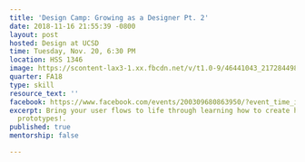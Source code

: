 ```yaml
---
title: 'Design Camp: Growing as a Designer Pt. 2'
date: 2018-11-16 21:55:39 -0800
layout: post
hosted: Design at UCSD
time: Tuesday, Nov. 20, 6:30 PM
location: HSS 1346
image: https://scontent-lax3-1.xx.fbcdn.net/v/t1.0-9/46441043_2172844989622627_1834176306426675200_n.jpg?_nc_cat=102&_nc_eui2=AeGx0VkBbpOojdKk_xRkfVJv5DE5l2urdQRduNGE2eTXAQ5rhtX6d82Et3QYB-oyvaba7E58JHzCiMCYoxxM0i6HW9clPm9h2dIeSgylrYKwVQ&_nc_ht=scontent-lax3-1.xx&oh=6a967393c32f2000a43940cefdd2ad4a&oe=5C690B1B
quarter: FA18
type: skill
resource_text: ''
facebook: https://www.facebook.com/events/200309680863950/?event_time_id=200309690863949
excerpt: Bring your user flows to life through learning how to create high-fidelity
  prototypes!.
published: true
mentorship: false

---
```

